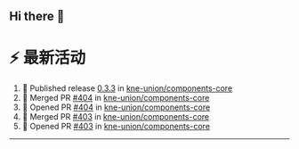 ## Hi there 👋

<!--

**Here are some ideas to get you started:**

🙋‍♀️ A short introduction - what is your organization all about?
🌈 Contribution guidelines - how can the community get involved?
👩‍💻 Useful resources - where can the community find your docs? Is there anything else the community should know?
🍿 Fun facts - what does your team eat for breakfast?
🧙 Remember, you can do mighty things with the power of [Markdown](https://docs.github.com/github/writing-on-github/getting-started-with-writing-and-formatting-on-github/basic-writing-and-formatting-syntax)
-->


# ⚡ 最新活动

<!--START_SECTION:activity-->
1. 🚀 Published release [0.3.3](https://github.com/kne-union/components-core/releases/tag/0.3.3) in [kne-union/components-core](https://github.com/kne-union/components-core)
2. 🎉 Merged PR [#404](https://github.com/kne-union/components-core/pull/404) in [kne-union/components-core](https://github.com/kne-union/components-core)
3. 💪 Opened PR [#404](https://github.com/kne-union/components-core/pull/404) in [kne-union/components-core](https://github.com/kne-union/components-core)
4. 🎉 Merged PR [#403](https://github.com/kne-union/components-core/pull/403) in [kne-union/components-core](https://github.com/kne-union/components-core)
5. 💪 Opened PR [#403](https://github.com/kne-union/components-core/pull/403) in [kne-union/components-core](https://github.com/kne-union/components-core)
<!--END_SECTION:activity-->

---
